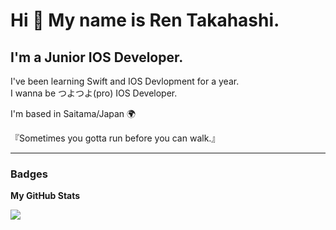 Hi 👋 My name is Ren Takahashi.
===============================

I'm a Junior IOS Developer.
---------------------

I've been learning Swift and IOS Devlopment for a year.  
I wanna be つよつよ(pro) IOS Developer.

I'm based in Saitama/Japan 🌍

『Sometimes you gotta run before you can walk.』

---------------------
  
### Badges

<b>My GitHub Stats</b>

<a href="http://www.github.com/reeen-git"><img src="https://github-readme-streak-stats.herokuapp.com/?user=reeen-git&stroke=ffffff&background=000000&ring=ffffff&fire=ffffff&currStreakNum=ffffff&currStreakLabel=ffffff&sideNums=ffffff&sideLabels=ffffff&dates=ffffff&hide_border=true" /></a>
<!-- 
<b>Top Repositories</b>

<div width="100%" align="center"><a href="https://github.com/reeen-git/6aws" align="left"><img align="left" width="45%" src="https://github-readme-stats.vercel.app/api/pin/?username=reeen-git&repo=6aws&title_color=ffffff&text_color=ffffff&icon_color=ffffff&bg_color=000000&hide_border=true&locale=en" /></a></div><br /><br /><br /><br /><br /><br /><br />
 -->
